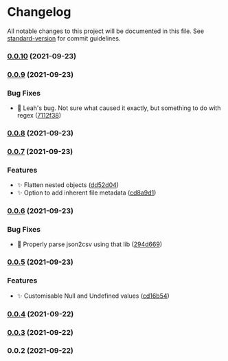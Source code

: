 # Changelog

All notable changes to this project will be documented in this file. See [standard-version](https://github.com/conventional-changelog/standard-version) for commit guidelines.

### [0.0.10](https://github.com/SkepticMystic/metadataframe/compare/0.0.9...0.0.10) (2021-09-23)

### [0.0.9](https://github.com/SkepticMystic/metadataframe/compare/0.0.8...0.0.9) (2021-09-23)


### Bug Fixes

* :bug: Leah's bug. Not sure what caused it exactly, but something to do with regex ([7112f38](https://github.com/SkepticMystic/metadataframe/commit/7112f382caa1aec1d876388cfdbc2be6fa8b2d6f))

### [0.0.8](https://github.com/SkepticMystic/metadataframe/compare/0.0.7...0.0.8) (2021-09-23)

### [0.0.7](https://github.com/SkepticMystic/metadataframe/compare/0.0.6...0.0.7) (2021-09-23)


### Features

* :sparkles: Flatten nested objects ([dd52d04](https://github.com/SkepticMystic/metadataframe/commit/dd52d04f0446d173e27486afd056e3f1d972234c))
* :sparkles: Option to add inherent file metadata ([cd8a9d1](https://github.com/SkepticMystic/metadataframe/commit/cd8a9d1f50846949ba7df705f979b267f65457bc))

### [0.0.6](https://github.com/SkepticMystic/metadataframe/compare/0.0.5...0.0.6) (2021-09-23)


### Bug Fixes

* :bug: Properly parse json2csv using that lib ([294d669](https://github.com/SkepticMystic/metadataframe/commit/294d6692dedb94842a4ff7a02563513b80f34673))

### [0.0.5](https://github.com/SkepticMystic/metadataframe/compare/0.0.4...0.0.5) (2021-09-23)


### Features

* :sparkles: Customisable Null and Undefined values ([cd16b54](https://github.com/SkepticMystic/metadataframe/commit/cd16b5452974f9cc857fa0d0f44a78bf934fb2a8))

### [0.0.4](https://github.com/SkepticMystic/metadataframe/compare/0.0.3...0.0.4) (2021-09-22)

### [0.0.3](https://github.com/SkepticMystic/metadataframe/compare/0.0.2...0.0.3) (2021-09-22)

### 0.0.2 (2021-09-22)
